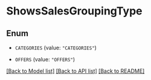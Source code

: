 # ShowsSalesGroupingType

## Enum


* `CATEGORIES` (value: `"CATEGORIES"`)

* `OFFERS` (value: `"OFFERS"`)


[[Back to Model list]](../README.md#documentation-for-models) [[Back to API list]](../README.md#documentation-for-api-endpoints) [[Back to README]](../README.md)


